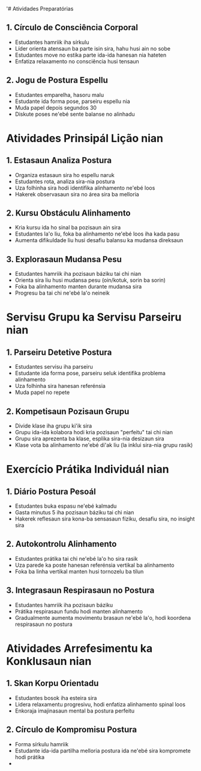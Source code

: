 '# Atividades Preparatórias

## 1. Círculo de Consciência Corporal
- Estudantes hamriik iha sírkulu
- Líder orienta atensaun ba parte isin sira, hahu husi ain no sobe
- Estudantes move no estika parte ida-ida hanesan nia hateten
- Enfatiza relaxamento no consciência husi tensaun

## 2. Jogu de Postura Espellu
- Estudantes emparelha, hasoru malu
- Estudante ida forma pose, parseiru espellu nia
- Muda papel depois segundos 30
- Diskute poses ne'ebé sente balanse no alinhadu

# Atividades Prinsipál Lição nian

## 1. Estasaun Analiza Postura
- Organiza estasaun sira ho espellu naruk
- Estudantes rota, analiza sira-nia postura
- Uza folhinha sira hodi identifika alinhamento ne'ebé loos
- Hakerek observasaun sira no área sira ba melloria

## 2. Kursu Obstáculu Alinhamento
- Kria kursu ida ho sinal ba pozisaun ain sira
- Estudantes la'o liu, foka ba alinhamento ne'ebé loos iha kada pasu
- Aumenta difikuldade liu husi desafiu balansu ka mudansa direksaun

## 3. Explorasaun Mudansa Pesu
- Estudantes hamriik iha pozisaun báziku tai chi nian
- Orienta sira liu husi mudansa pesu (oin/kotuk, sorin ba sorin)
- Foka ba alinhamento manten durante mudansa sira
- Progresu ba tai chi ne'ebé la'o neineik

# Servisu Grupu ka Servisu Parseiru nian

## 1. Parseiru Detetive Postura
- Estudantes servisu iha parseiru
- Estudante ida forma pose, parseiru seluk identifika problema alinhamento
- Uza folhinha sira hanesan referénsia
- Muda papel no repete

## 2. Kompetisaun Pozisaun Grupu
- Divide klase iha grupu ki'ik sira
- Grupu ida-ida kolabora hodi kria pozisaun "perfeitu" tai chi nian
- Grupu sira aprezenta ba klase, esplika sira-nia desizaun sira
- Klase vota ba alinhamento ne'ebé di'ak liu (la inklui sira-nia grupu rasik)

# Exercício Prátika Individuál nian

## 1. Diário Postura Pesoál
- Estudantes buka espasu ne'ebé kalmadu
- Gasta minutus 5 iha pozisaun báziku tai chi nian
- Hakerek reflesaun sira kona-ba sensasaun fíziku, desafiu sira, no insight sira

## 2. Autokontrolu Alinhamento
- Estudantes prátika tai chi ne'ebé la'o ho sira rasik
- Uza parede ka poste hanesan referénsia vertikal ba alinhamento
- Foka ba linha vertikal manten husi tornozelu ba tilun

## 3. Integrasaun Respirasaun no Postura
- Estudantes hamriik iha pozisaun báziku
- Prátika respirasaun fundu hodi manten alinhamento
- Gradualmente aumenta movimentu brasaun ne'ebé la'o, hodi koordena respirasaun no postura

# Atividades Arrefesimentu ka Konklusaun nian

## 1. Skan Korpu Orientadu
- Estudantes bosok iha esteira sira
- Lidera relaxamentu progresivu, hodi enfatiza alinhamento spinal loos
- Enkoraja imajinasaun mental ba postura perfeitu

## 2. Círculo de Kompromisu Postura
- Forma sírkulu hamriik
- Estudante ida-ida partilha melloria postura ida ne'ebé sira kompromete hodi prátika
-